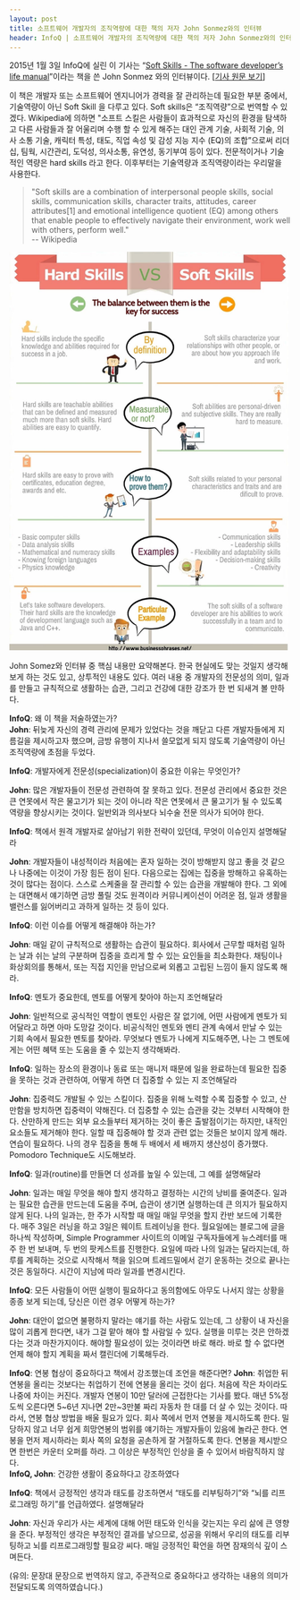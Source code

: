 ```yaml
---
layout: post
title: 소프트웨어 개발자의 조직역량에 대한 책의 저자 John Sonmez와의 인터뷰
header: InfoQ | 소프트웨어 개발자의 조직역량에 대한 책의 저자 John Sonmez와의 인터뷰
---
```


2015년 1월 3일 InfoQ에 실린 이 기사는 “[Soft Skills - The software developer’s life manual](https://www.manning.com/books/soft-skills?a_aid=simpleprogrammer)”이라는 책을 쓴 John Sonmez 와의 인터뷰이다. [[기사 원문 보기](https://www.infoq.com/articles/john-sonmez-soft-skills)]

이 책은 개발자 또는 소프트웨어 엔지니어가 경력을 잘 관리하는데 필요한 부분 중에서, 기술역량이 아닌 Soft Skill 을 다루고 있다. Soft skills은 “조직역량”으로 번역할 수 있겠다. Wikipedia에 의하면 "소프트 스킬은 사람들이 효과적으로 자신의 환경을 탐색하고 다른 사람들과 잘 어울리며 수행 할 수 있게 해주는 대인 관계 기술, 사회적 기술, 의사 소통 기술, 캐릭터 특성, 태도, 직업 속성 및 감성 지능 지수 (EQ)의 조합”으로써 리더십, 팀웍, 시간관리, 도덕성, 의사소통, 유연성, 동기부여 등이 있다. 전문적이거나 기술적인 역량은 hard skills 라고 한다. 이후부터는 기술역량과 조직역량이라는 우리말을 사용한다.

> "Soft skills are a combination of interpersonal people skills, social skills, communication skills, character traits, attitudes, career attributes[1] and emotional intelligence quotient (EQ) among others that enable people to effectively navigate their environment, work well with others, perform well."   
>    -- Wikipedia

<img src="./img/170101/softskills_hardskills.png" width="500px">

John Somez와 인터뷰 중 핵심 내용만 요약해본다. 한국 현실에도 맞는 것일지 생각해보게 하는 것도 있고,  상투적인 내용도 있다. 여러 내용 중 개발자의 전문성의 의미, 일과를 만들고 규칙적으로 생활하는 습관, 그리고 건강에 대한 강조가 한 번 되새겨 볼 만하다.

**InfoQ**: 왜 이 책을 저술하였는가?   
**John**: 뒤늦게 자신의 경력 관리에 문제가 있었다는 것을 깨닫고 다른 개발자들에게 지름길을 제시하고자 했으며, 금방 유행이 지나서 쓸모없게 되지 않도록 기술역량이 아닌 조직역량에 초점을 두었다.


**InfoQ**: 개발자에게 전문성(specialization)이 중요한 이유는 무엇인가?

**John**: 많은 개발자들이 전문성 관련하여 잘 못하고 있다. 전문성 관리에서 중요한 것은 큰 연못에서 작은 물고기가 되는 것이 아니라 작은 연못에서 큰 물고기가 될 수 있도록 역량을 향상시키는 것이다. 일반외과 의사보다 뇌수술 전문 의사가 되어야 한다.


**InfoQ**: 책에서 원격 개발자로 살아남기 위한 전략이 있던데, 무엇이 이슈인지 설명해달라

**John**: 개발자들이 내성적이라 처음에는 혼자 일하는 것이 방해받지 않고 좋을 것 같으나 나중에는 이것이 가장 힘든 점이 된다. 다음으로는 집에는 집중을 방해하고 유혹하는 것이 많다는 점이다. 스스로 스케줄을 잘 관리할 수 있는 습관을 개발해야 한다. 그 외에는 대면해서 얘기하면 금방 풀릴 것도 원격이라 커뮤니케이션이 어려운 점, 일과 생활을 밸런스를 잃어버리고 과하게 일하는 것 등이 있다.


**InfoQ**: 이런 이슈를 어떻게 해결해야 하는가?

**John**: 매일 같이 규칙적으로 생활하는 습관이 필요하다. 회사에서 근무할 때처럼 일하는 날과 쉬는 날의 구분하며 집중을 흐리게 할 수 있는 요인들을 최소화한다. 채팅이나 화상회의를 통해서, 또는 직접 지인을 만남으로써 외롭고 고립된 느낌이 들지 않도록 해라.


**InfoQ**: 멘토가 중요한데, 멘토를 어떻게 찾아야 하는지 조언해달라

**John**: 일반적으로 공식적인 역할이 멘토인 사람은 잘 없기에, 어떤 사람에게 멘토가 되어달라고 하면 아마 도망갈 것이다. 비공식적인 멘토와 멘티 관계 속에서 만날 수 있는 기회 속에서 필요한 멘토를 찾아라. 무엇보다 멘토가 나에게 지도해주면, 나는 그 멘토에게는 어떤 혜택 또는 도움을 줄 수 있는지 생각해봐라.


**InfoQ**: 일하는 장소의 환경이나 동료 또는 매니저 때문에 일을 완료하는데 필요한 집중을 못하는 것과 관련하여, 어떻게 하면 더 집중할 수 있는 지 조언해달라

**John**: 집중력도 개발될 수 있는 스킬이다. 집중을 위해 노력할 수록 집중할 수 있고, 산만함을 방치하면 집중력이 약해진다. 더 집중할 수 있는 습관을 갖는 것부터 시작해야 한다. 산만하게 만드는 외부 요소들부터 제거하는 것이 좋은 출발점이기는 하지만, 내적인 요소들도 제거해야 한다. 일할 때 집중해야 할 것과 관련 없는 것들은 보이지 않게 해라. 연습이 필요하다. 나의 경우 집중을 통해 두 배에서 세 배까지 생산성이 증가했다. Pomodoro Technique도 시도해보라.


**InfoQ**: 일과(routine)를 만들면 더 성과를 높일 수 있는데, 그 예를 설명해달라

**John**: 일과는 매일 무엇을 해야 할지 생각하고 결정하는 시간의 낭비를 줄여준다. 일과는 필요한 습관을 만드는데 도움을 주며, 습관이 생기면 실행하는데 큰 의지가 필요하지 않게 된다.
나의 일과는, 한 주가 시작할 때 매일 매일 무엇을 할지 칸반 보드에 기록한다. 매주 3일은 러닝을 하고 3일은 웨이트 트레이닝을 한다. 월요일에는 블로그에 글을 하나씩 작성하며, Simple Programmer 사이트의 이메일 구독자들에게 뉴스레터를 매주 한 번 보내며, 두 번의 팟케스트를 진행한다. 
요일에 따라 나의 일과는 달라지는데, 하루를 계획하는 것으로 시작해서 책을 읽으며 트레드밀에서 걷기 운동하는 것으로 끝나는 것은 동일하다. 시간이 지남에 따라 일과를 변경시킨다.


**InfoQ**: 모든 사람들이 어떤 실행이 필요하다고 동의함에도 아무도 나서지 않는 상황을 종종 보게 되는데, 당신은 이런 경우 어떻게 하는가?

**John**: 대안이 없으면 불평하지 말라는 얘기를 하는 사람도 있는데, 그 상황이 내 자신을 많이 괴롭게 한다면, 내가 그걸 맡아 해야 할 사람일 수 있다. 실행을 미루는 것은 안하겠다는 것과 마찬가지이다. 해야할 필요성이 있는 것이라면 바로 해라. 바로 할 수 없다면 언제 해야 할지 계획을 짜서 캘린더에 기록해두라.


**InfoQ**: 연봉 협상이 중요하다고 책에서 강조했는데 조언을 해준다면?
**John**: 취업한 뒤 연봉을 올리는 것보다는 취업하기 전에 연봉을 올리는 것이 쉽다. 처음에 작은 차이라도 나중에 차이는 커진다. 개발자 연봉이 10만 달러에 근접한다는 기사를 봤다. 매년 5%정도씩 오른다면 5~6년 지나면 2만~3만불 짜리 자동차 한 대를 더 살 수 있는 것이다. 따라서, 연봉 협상 방법을 배울 필요가 있다. 
회사 쪽에서 먼저 연봉을 제시하도록 한다. 밀당하지 않고 너무 쉽게 희망연봉의 범위를 얘기하는 개발자들이 있음에 놀라곤 한다. 연봉을 먼저 제시하라는 회사 쪽의 요청을 공손하게 잘 거절하도록 한다. 연봉을 제시받으면 한번은 카운터 오퍼를 하라. 그 이상은 부정적인 인상을 줄 수 있어서 바람직하지 않다.   
**InfoQ, John**: 건강한 생활이 중요하다고 강조하였다


**InfoQ**: 책에서 긍정적인 생각과 태도를 강조하면서 “태도를 리부팅하기”와 “뇌를 리프로그래밍 하기”를 언급하였다. 설명해달라

**John**: 자신과 우리가 사는 세계에 대해 어떤 태도와 인식을 갖는지는 우리 삶에 큰 영향을 준다. 부정적인 생각은 부정적인 결과를 낳으므로, 성공을 위해서 우리의 태도를 리부팅하고 뇌를 리프로그래밍할 필요강 씨다. 매일 긍정적인 확언을 하면 잠재의식 깊이 스며든다.


(유의: 문장대 문장으로 번역하지 않고, 주관적으로 중요하다고 생각하는 내용의 의미가 전달되도록 의역하였습니다.)

